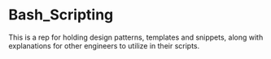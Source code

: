 # Bash_Scripting
This is a rep for holding design patterns, templates and snippets, along with explanations for other engineers to utilize in their scripts.
